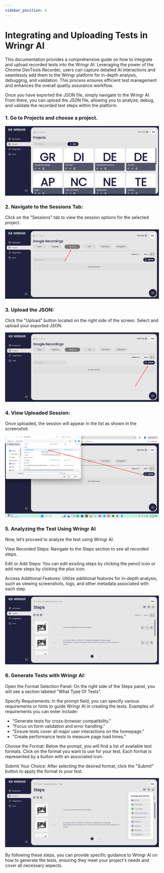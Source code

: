 ```yaml
---
sidebar_position: 4
---
```


# Integrating and Uploading Tests in Wringr AI

This documentation provides a comprehensive guide on how to integrate and upload recorded tests into the Wringr AI. Leveraging the power of the Chrome DevTools Recorder, users can capture detailed AI interactions and seamlessly add them to the Wringr platform for in-depth analysis, debugging, and validation. This process ensures efficient test management and enhances the overall quality assurance workflow.

Once you have exported the JSON file, simply navigate to the Wringr AI. From there, you can upload the JSON file, allowing you to analyze, debug, and validate the recorded test steps within the platform.

### 1. Go to **Projects** and choose a project.

![Recorder](/img/recupload1.png)

### 2. Navigate to the Sessions Tab:
Click on the "Sessions" tab to view the session options for the selected project.

![Recorder](/img/recupload2.png)

### 3. Upload the JSON:
Click the "Upload" button located on the right side of the screen.
Select and upload your exported JSON. 

![Recorder](/img/recupload3.png)

### 4. View Uploaded Session:
Once uploaded, the session will appear in the list as shown in the screenshot.

![Recorder](/img/recupload4.png)

### 5. Analyzing the Test Using Wringr AI
Now, let’s proceed to analyze the test using Wringr AI.

 View Recorded Steps:
Navigate to the Steps section to see all recorded steps.

 Edit or Add Steps:
You can edit existing steps by clicking the pencil icon or add new steps by clicking the plus icon.

 Access Additional Features:
Utilize additional features for in-depth analysis, such as viewing screenshots, logs, and other metadata associated with each step.

![Recorder](/img/recupload6.png)

### 6. Generate Tests with Wringr AI:

 Open the Format Selection Panel:
On the right side of the Steps panel, you will see a section labeled "What Type Of Tests". 

 Specify Requirements:
In the prompt field, you can specify various requirements or hints to guide Wringr AI in creating the tests. Examples of requirements you can enter include:
- "Generate tests for cross-browser compatibility."
- "Focus on form validation and error handling."
- "Ensure tests cover all major user interactions on the homepage."
- "Create performance tests to measure page load times."

 Choose the Format:
Below the prompt, you will find a list of available test formats. Click on the format you want to use for your test. Each format is represented by a button with an associated icon.

 Submit Your Choice:
After selecting the desired format, click the "Submit" button to apply the format to your test.

![Recorder](/img/recupload7.png)

By following these steps, you can provide specific guidance to Wringr AI on how to generate the tests, ensuring they meet your project's needs and cover all necessary aspects.



